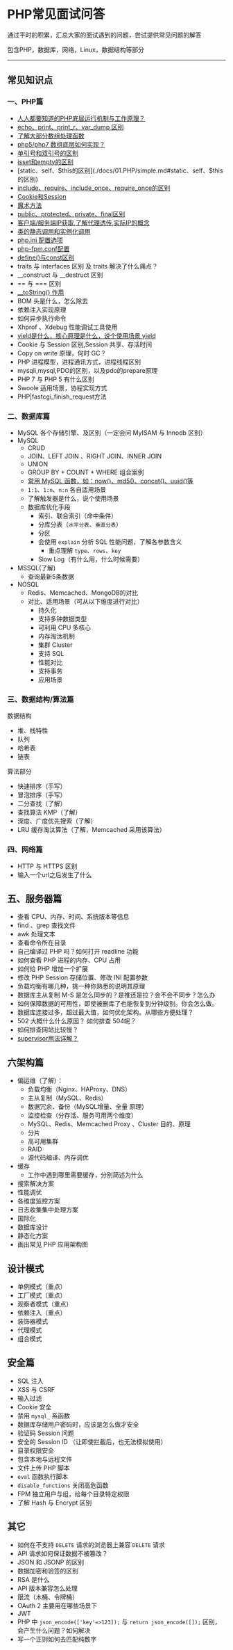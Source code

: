 # PHP常见面试问答

通过平时的积累，汇总大家的面试遇到的问题，尝试提供常见问题的解答

包含PHP，数据库，网络，Linux，数据结构等部分

----

## 常见知识点

### 一、PHP篇
- [人人都要知道的PHP底层运行机制与工作原理？](https://segmentfault.com/a/1190000015700130)
- [echo、print、print_r、var_dump 区别](./docs/01.PHP/simple.md#echoprintprint_rvar_dump-区别)
- [了解大部分数组处理函数](https://www.php.net/manual/zh/ref.array.php)
- [php5/php7 数组底层如何实现？](./docs/01.PHP/php_array.md)
- [单引号和双引号的区别](./docs/01.PHP/simple.md#单引号和双引号的区别)
- [isset和empty的区别](./docs/01.PHP/simple.md#isset和empty的区别)
- [static、self、$this的区别](./docs/01.PHP/simple.md#static、self、$this的区别)
- [include、require、include_once、require_once的区别](./docs/01.PHP/simple.md#include、require、include_once、require_once的区别)
- [Cookie和Session](./docs/01.PHP/simple.md#Cookie和Session)
- [魔术方法](./docs/01.PHP/simple.md#魔术方法)
- [public、protected、private、final区别](./docs/01.PHP/simple.md#public、protected、private、final区别)
- [客户端/服务端IP获取,了解代理透传,实际IP的概念](./docs/01.PHP/simple.md#客户端/服务端IP获取,了解代理透传,实际IP的概念)
- [类的静态调用和实例化调用](./docs/01.PHP/simple.md#类的静态调用和实例化调用)
- [php.ini 配置选项](./docs/01.PHP/simple.md#php.ini配置选项)
- [php-fpm.conf配置](./docs/01.PHP/simple.md#php-fpm.conf配置)
- [define()与const区别](https://segmentfault.com/a/1190000022128404)
- traits 与 interfaces 区别 及 traits 解决了什么痛点？
- __construct 与 __destruct 区别
- == 与 === 区别
- [__toString() 作用](https://www.php.net/manual/en/language.oop5.magic.php#object.tostring)
- BOM 头是什么，怎么除去
- 依赖注入实现原理
- 如何异步执行命令
- Xhprof 、Xdebug 性能调试工具使用
- [yield是什么，核心原理是什么，说个使用场景 yield](https://www.oschina.net/translate/cooperative-multitasking-using-coroutines-in-php)
- Cookie 与 Session 区别,Session 共享、存活时间
- Copy on write 原理，何时 GC？
- PHP 进程模型，进程通讯方式，进程线程区别
- mysqli,mysql,PDO的区别，以及pdo的prepare原理
- PHP 7 与 PHP 5 有什么区别
- Swoole 适用场景，协程实现方式
- PHP|fastcgi_finish_request方法


### 二、数据库篇
- MySQL 各个存储引擎、及区别（一定会问 MyISAM 与 Innodb 区别）
- MySQL
    - CRUD
    - JOIN、LEFT JOIN 、RIGHT JOIN、INNER JOIN
    - UNION
    - GROUP BY + COUNT + WHERE 组合案例
    - [常用 MySQL 函数，如：now()、md5()、concat()、uuid()等](https://www.w3schools.com/sql/sql_ref_mysql.asp)
    - `1:1`、`1:n`、`n:n` 各自适用场景
    - 了解触发器是什么，说个使用场景
    - 数据库优化手段
        - 索引、联合索引（命中条件）
        - 分库分表（`水平分表`、`垂直分表`）
        - 分区
        - 会使用 `explain` 分析 SQL 性能问题，了解各参数含义
            * 重点理解 `type`、`rows`、`key`
        - Slow Log（有什么用，什么时候需要）
- MSSQL(了解)
    - 查询最新5条数据
- NOSQL
    - Redis、Memcached、MongoDB的对比
    - 对比、适用场景（可从以下维度进行对比）
        - 持久化
        - 支持多钟数据类型
        - 可利用 CPU 多核心
        - 内存淘汰机制
        - 集群 Cluster
        - 支持 SQL
        - 性能对比
        - 支持事务
        - 应用场景

### 三、数据结构/算法篇
数据结构
- 堆、栈特性
- 队列
- 哈希表
- 链表

算法部分
- 快速排序（手写）
- 冒泡排序（手写）
- 二分查找（了解）
- 查找算法 KMP（了解）
- 深度、广度优先搜索（了解）
- LRU 缓存淘汰算法（了解，Memcached 采用该算法）
### 四、网络篇
- HTTP 与 HTTPS 区别
- 输入一个url之后发生了什么

## 五、服务器篇
- 查看 CPU、内存、时间、系统版本等信息
- find 、grep 查找文件
- awk 处理文本
- 查看命令所在目录
- 自己编译过 PHP 吗？如何打开 readline 功能
- 如何查看 PHP 进程的内存、CPU 占用
- 如何给 PHP 增加一个扩展
- 修改 PHP Session 存储位置、修改 INI 配置参数
- 负载均衡有哪几种，挑一种你熟悉的说明其原理
- 数据库主从复制 M-S 是怎么同步的？是推还是拉？会不会不同步？怎么办
- 如何保障数据的可用性，即使被删库了也能恢复到分钟级别。你会怎么做。
- 数据库连接过多，超过最大值，如何优化架构。从哪些方便处理？
- 502 大概什么什么原因？ 如何排查  504呢？
- 如何排查网站比较慢？
- [supervisor用法详解？](https://segmentfault.com/a/1190000022121578)

## 六架构篇
- 偏运维（了解）：
    - 负载均衡（Nginx、HAProxy、DNS）
    - 主从复制（MySQL、Redis）
    - 数据冗余、备份（MySQL增量、全量 原理）
    - 监控检查（分存活、服务可用两个维度）
    - MySQL、Redis、Memcached Proxy 、Cluster 目的、原理
    - 分片
    - 高可用集群
    - RAID
    - 源代码编译、内存调优
- 缓存
    - 工作中遇到哪里需要缓存，分别简述为什么
- 搜索解决方案
- 性能调优
- 各维度监控方案
- 日志收集集中处理方案
- 国际化
- 数据库设计
- 静态化方案
- 画出常见 PHP 应用架构图

## 设计模式
- 单例模式（重点）
- 工厂模式（重点）
- 观察者模式（重点）
- 依赖注入（重点）
- 装饰器模式
- 代理模式
- 组合模式

## 安全篇
- SQL 注入
- XSS 与 CSRF
- 输入过滤
- Cookie 安全
- 禁用 `mysql_` 系函数
- 数据库存储用户密码时，应该是怎么做才安全
- 验证码 Session 问题
- 安全的 Session ID （让即使拦截后，也无法模拟使用）
- 目录权限安全
- 包含本地与远程文件
- 文件上传 PHP 脚本
- `eval` 函数执行脚本
- `disable_functions` 关闭高危函数
- FPM 独立用户与组，给每个目录特定权限
- 了解 Hash 与 Encrypt 区别


## 其它
- 如何在不支持 `DELETE` 请求的浏览器上兼容 `DELETE` 请求
- API 请求如何保证数据不被篡改？
- JSON 和 JSONP 的区别
- 数据加密和验签的区别
- RSA 是什么
- API 版本兼容怎么处理
- 限流（木桶、令牌桶）
- OAuth 2 主要用在哪些场景下
- JWT
- PHP 中 `json_encode(['key'=>123]);` 与 `return json_encode([]);` 区别，会产生什么问题？如何解决
- 写一个正则如何去匹配纯数字
